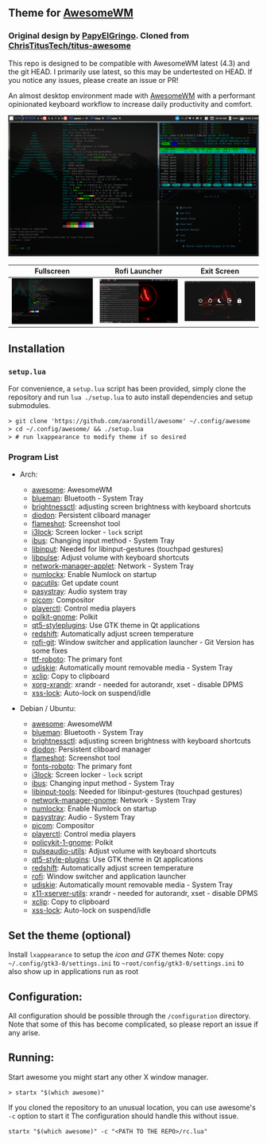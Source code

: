 <!--- This is a generated file. Do not edit it directly. Edit the template instead. -->
## Theme for [AwesomeWM](https://awesomewm.org/)

### Original design by [PapyElGringo](https://github.com/PapyElGringo). Cloned from [ChrisTitusTech/titus-awesome](https://github.com/ChrisTitusTech/titus-awesome)

This repo is designed to be compatible with AwesomeWM latest (4.3) and the git HEAD.
I primarily use latest, so this may be undertested on HEAD.
If you notice any issues, please create an issue or PR!

An almost desktop environment made with [AwesomeWM](https://awesomewm.org/) with a performant opinionated keyboard workflow to increase daily productivity and comfort.

![](./theme/images/demo.png)

|             Fullscreen             |        Rofi Launcher         |             Exit Screen             |
| :--------------------------------: | :--------------------------: | :---------------------------------: |
| ![](./theme/images/fullscreen.png) | ![](./theme/images/rofi.png) | ![](./theme/images/exit-screen.png) |

## Installation

### `setup.lua`

For convenience, a `setup.lua` script has been provided, simply clone the repository and run `lua ./setup.lua` to auto install dependencies and setup submodules.

```shell
> git clone 'https://github.com/aarondill/awesome' ~/.config/awesome
> cd ~/.config/awesome/ && ./setup.lua
> # run lxappearance to modify theme if so desired
```

### Program List

<!-- This is generated via lua. Note: the full line must match `^%s*{{([%w_-]+)}}%s*$` -->

- Arch:
  - [awesome](https://awesomewm.org/): AwesomeWM
  - [blueman](https://github.com/blueman-project/blueman): Bluetooth - System Tray
  - [brightnessctl](https://github.com/Hummer12007/brightnessctl): adjusting screen brightness with keyboard shortcuts
  - [diodon](https://github.com/diodon-dev/diodon): Persistent cliboard manager
  - [flameshot](https://flameshot.org): Screenshot tool
  - [i3lock](https://i3wm.org/i3lock/): Screen locker - `lock` script
  - [ibus](https://github.com/ibus/ibus): Changing input method - System Tray
  - [libinput](https://wayland.freedesktop.org/libinput/doc/latest/): Needed for libinput-gestures (touchpad gestures)
  - [libpulse](https://www.freedesktop.org/wiki/Software/PulseAudio/): Adjust volume with keyboard shortcuts
  - [network-manager-applet](https://apps.gnome.org): Network - System Tray
  - [numlockx](https://github.com/rg3/numlockx): Enable Numlock on startup
  - [pacutils](https://github.com/andrewgregory/pacutils): Get update count
  - [pasystray](https://github.com/christophgysin/pasystray): Audio system tray
  - [picom](https://github.com/yshui/picom): Compositor
  - [playerctl](https://github.com/altdesktop/playerctl): Control media players
  - [polkit-gnome](https://wiki.gnome.org/Projects/PolicyKit): Polkit
  - [qt5-styleplugins](https://github.com/qt/qtstyleplugins): Use GTK theme in Qt applications
  - [redshift](https://github.com/jonls/redshift): Automatically adjust screen temperature
  - [rofi-git](https://github.com/davatorium/rofi): Window switcher and application launcher - Git Version has some fixes
  - [ttf-roboto](https://fonts.google.com/specimen/Roboto): The primary font
  - [udiskie](https://github.com/coldfix/udiskie): Automatically mount removable media - System Tray
  - [xclip](https://github.com/astrand/xclip): Copy to clipboard
  - [xorg-xrandr](https://www.x.org/wiki/): xrandr - needed for autorandr, xset - disable DPMS
  - [xss-lock](https://bitbucket.org/raymonad/xss-lock/src/master/): Auto-lock on suspend/idle

- Debian / Ubuntu:
  - [awesome](https://awesomewm.org/): AwesomeWM
  - [blueman](https://github.com/blueman-project/blueman): Bluetooth - System Tray
  - [brightnessctl](https://github.com/Hummer12007/brightnessctl): adjusting screen brightness with keyboard shortcuts
  - [diodon](https://github.com/diodon-dev/diodon): Persistent cliboard manager
  - [flameshot](https://flameshot.org): Screenshot tool
  - [fonts-roboto](https://fonts.google.com/specimen/Roboto): The primary font
  - [i3lock](https://i3wm.org/i3lock/): Screen locker - `lock` script
  - [ibus](https://github.com/ibus/ibus): Changing input method - System Tray
  - [libinput-tools](https://wayland.freedesktop.org/libinput/doc/latest/): Needed for libinput-gestures (touchpad gestures)
  - [network-manager-gnome](https://apps.gnome.org): Network - System Tray
  - [numlockx](https://github.com/rg3/numlockx): Enable Numlock on startup
  - [pasystray](https://github.com/christophgysin/pasystray): Audio - System Tray
  - [picom](https://github.com/yshui/picom): Compositor
  - [playerctl](https://github.com/altdesktop/playerctl): Control media players
  - [policykit-1-gnome](https://wiki.gnome.org/Projects/PolicyKit): Polkit
  - [pulseaudio-utils](https://www.freedesktop.org/wiki/Software/PulseAudio/): Adjust volume with keyboard shortcuts
  - [qt5-style-plugins](https://github.com/qt/qtstyleplugins): Use GTK theme in Qt applications
  - [redshift](https://github.com/jonls/redshift): Automatically adjust screen temperature
  - [rofi](https://github.com/davatorium/rofi): Window switcher and application launcher
  - [udiskie](https://github.com/coldfix/udiskie): Automatically mount removable media - System Tray
  - [x11-xserver-utils](https://www.x.org/wiki/): xrandr - needed for autorandr, xset - disable DPMS
  - [xclip](https://github.com/astrand/xclip): Copy to clipboard
  - [xss-lock](https://bitbucket.org/raymonad/xss-lock/src/master/): Auto-lock on suspend/idle


## Set the theme (optional)

Install `lxappearance` to setup the _icon and GTK_ themes
Note: copy `~/.config/gtk3-0/settings.ini` to `~root/config/gtk3-0/settings.ini` to also show up in applications run as root

## Configuration:

All configuration should be possible through the `/configuration` directory.
Note that some of this has become complicated, so please report an issue if any arise.

## Running:

Start awesome you might start any other X window manager.

```shell
> startx "$(which awesome)"
```

If you cloned the repository to an unusual location, you can use awesome's `-c` option to start it
The configuration should handle this without issue.

```shell
startx "$(which awesome)" -c "<PATH TO THE REPO>/rc.lua"
```